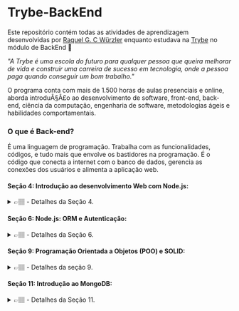 # Trybe-BackEnd

Este repositório contém todas as atividades de aprendizagem desenvolvidas por [Raquel G. C Würzler](https://www.linkedin.com/in/raquel-c-wurzler/) enquanto estudava na [Trybe](https://www.betrybe.com/) no módulo de BackEnd :rocket:

_"A Trybe é uma escola do futuro para qualquer pessoa que queira melhorar de vida e construir uma carreira de sucesso em tecnologia, onde a pessoa paga quando conseguir um bom trabalho."_

O programa conta com mais de 1.500 horas de aulas presenciais e online, aborda introduÃ§Ã£o ao desenvolvimento de software, front-end, back-end, ciência da computação, engenharia de software, metodologias ágeis e habilidades comportamentais.

### O que é Back-end?
É uma linguagem de programação. Trabalha com as funcionalidades, códigos, e tudo mais que envolve os bastidores na programação.
É o código que conecta a internet com o banco de dados, gerencia as conexões dos usuários e alimenta a aplicação web.

#### Seção 4: Introdução ao desenvolvimento Web com Node.js:

<details>
    <summary>👉🏽 - Detalhes da Seção 4.</summary>

  ##### Dia 1: Node.js: Runtime Assíncrono:
  <details>
    <summary>🤓 - Aprendizados do dia</summary>
    ⏩ Introdução ao Node; <br />
    ⏩ Sistema Módulos: O que é, Pra que serve, ; <br />
    ⏩ Principais Sistemas de Módulo; <br />
    ⏩ NPM; <br />
    ⏩ Fluxo assíncrono; <br />
  </details>

  ##### Dia 2: Node.js: API REST com Express:
  <details>
    <summary>🤓 - Aprendizados do dia</summary>
    ⏩ Definir um Servidor; <br />
    ⏩ Utilizar o Node.js com o framework Express para criar uma rota de um endpoint de API, acessível pelo navegador; <br />
    ⏩ Utilizar o Nodemon para auxiliar no desenvolvimento de APIs Node.js com o framework Express; <br />
    ⏩ Utilizar o Node.js com o framework Express para criar uma aplicação C.R.U.D. - de criação, leitura, atualização e remoção de dados; <br />
    ⏩ Utilizar o Thunder Client para fazer requisições a partir do VS Code; <br />
    ⏩ Descrever uma API REST; <br />
  </details>
  
</details>

#### Seção 6: Node.js: ORM e Autenticação:

<details>
    <summary>👉🏽 - Detalhes da Seção 6.</summary>

  ##### Dia 1: ORM Interface de aplicação com o banco de dados:
  <details>
    <summary>🤓 - Aprendizados do dia</summary>
    ⏩  O que é ORM - Interface da aplicação com o banco de dados; <br />
    ⏩  Mapeamentos - Data Mapper e o Active Record; <br />
    ⏩  Sequelize - Uma das bibliotecas de ORM mais conhecidas; <br />
    ⏩  Como configurar o Sequelize; <br />
    ⏩  Aplicando Sequelize em cada camada do MSC (Model, Service, Controller - Arquitetura de Software); <br />
  </details>

  ##### Dia 2: ORM - Associations 1:1 e 1:N:
  <details>
    <summary>🤓 - Aprendizados do dia</summary>
    ⏩  Como aplicar relacionamento 1:1 no Sequelize; <br />
    ⏩  Como aplicar relacionamento 1:N no Sequelize; <br />
    ⏩  Eager loading, ou carregamento antecipado; <br />
    ⏩  Lazy loading, ou carregamento tardio; <br />
  </details>

  Os exercícios de fixação estão neste repositório, na pasta 2and3day,

  ##### Dia 3: ORM - Associations N:N e Transactions (Aprendizados do dia):
  <details>
    <summary>🤓 - Aprendizados do dia</summary>
    ⏩  O que são e como aplicar Transações; <br />
    ⏩  Como aplicar relacionamento N:N no Sequelize; <br />
  </details>

  Os exercícios de fixação estão neste repositório, na pasta 2and3day,

</details>

#### Seção 9: Programação Orientada a Objetos (POO) e SOLID:

<details>
    <summary>👉🏽 - Detalhes da seção 9.</summary>
    
  ##### Dia 1: Introdução à Orientação a Objetos:
  <details>
    <summary>🤓 - Aprendizados do dia</summary>
    ⏩  O que POO; <br />
    ⏩  Abstração; <br />
    ⏩  Encapsulamento; <br />
    ⏩  Implementar em TypeScript, Classes, Instâncias, Atributos e Métodos; <br />
  </details>

  ##### Dia 2: Herança e Composição:
  <details>
    <summary>🤓 - Aprendizados do dia</summary>
    ⏩  Herança; <br />
    ⏩  Interface; <br />
    ⏩  Interface versus Classe; <br />
    ⏩  Composição e Agregação; <br />
  </details>

  ##### Dia 3: Polimorfismo:
  <details>
    <summary>🤓 - Aprendizados do dia</summary>
    ⏩  Polimorfismo, o que é?; <br />
    ⏩  Classe Abstrata; <br />
    ⏩  Método Abstrato; <br />
    ⏩  Métodos Estáticos; <br />
  </details>

  ##### Dia 4: SOLID - Introdução e Princípios S, O e D:
  <details>
    <summary>🤓 - Aprendizados do dia</summary>
    ⏩  Princípios do SOLID; <br />
    ⏩  S: Single Responsibility Principle (Princípio da Responsabilidade Única ou SRP); <br />
    ⏩  O: Open/Closed Principle (Princípio do Aberto/Fechado ou OCP); <br />
    ⏩  D: Dependency Inversion Principle (Princípio da Inversão de Dependência ou DIP); <br />
  </details>

  ##### Dia 5: SOLID - Princípios L e I:
  <details>
    <summary>🤓 - Aprendizados do dia</summary>
    ⏩  Princípios do SOLID; <br />
    ⏩  L: Liskov Substitution Principle (Princípio de Substituição de Liskov ou LSP); <br />
    ⏩  I: Interface Segregation Principle (Princípio da Segregação de Interface ou ISP); <br />

  </details>
</details>

#### Seção 11: Introdução ao MongoDB:

<details>
    <summary>👉🏽 - Detalhes da Seção 11.</summary>

  ##### Dia 1: MongoDB - Introdução:
  <details>
    <summary>🤓 - Aprendizados do dia</summary>
    ⏩ Introdução - NoSQL; <br />
    ⏩ Utilizando MongoDB com Docker; <br />
    ⏩ Bancos de Dados, Coleções e Documentos; <br />
    ⏩ Principais comandos (Insert, Find, CountDocuments, Limit, Skip); <br />
  </details>
  
  ##### Dia 2: Filter Operators:
  <details>
    <summary>🤓 - Aprendizados do dia</summary>
    ⏩ Operadores de comparação; <br />
    ⏩ Operadores lógicos; <br />
    ⏩ Composição de filtros avançados; <br />
    ⏩ Operador $exists; <br />
    ⏩ Método sort(); <br />
  </details>
    
  ##### Dia 3: Filter Operators:
  <details>
    <summary>🤓 - Aprendizados do dia</summary>
    ⏩ Operadores de consulta; <br />
    ⏩ Expressões regulares e o operador $regex; <br />
  </details>
</details>
